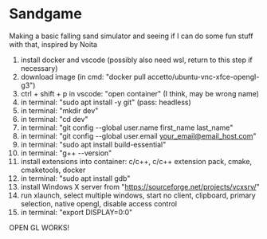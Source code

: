 # Sandgame
Making a basic falling sand simulator and seeing if I can do some fun stuff with that, inspired by Noita

1. install docker and vscode (possibly also need wsl, return to this step if necessary)
2. download image (in cmd: "docker pull accetto/ubuntu-vnc-xfce-opengl-g3")
3. ctrl + shift + p in vscode: "open container" (I think, may be wrong name)
4. in terminal: "sudo apt install -y git" (pass: headless)
5. in terminal: "mkdir dev"
6. in terminal: "cd dev"
7. in terminal: "git config --global user.name first_name last_name"
8. in terminal: "git config --global user.email your_email@email_host.com"
9. in terminal: "sudo apt install build-essential"
10. in terminal: "g++ --version"
11. install extensions into container: c/c++, c/c++ extension pack, cmake, cmaketools, docker
12. in terminal: "sudo apt install gdb"
13. install Windows X server from "https://sourceforge.net/projects/vcxsrv/"
14. run xlaunch, select multiple windows, start no client, clipboard, primary selection, native opengl, disable access control
15. in terminal: "export DISPLAY=0:0"

OPEN GL WORKS!